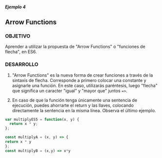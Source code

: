##### Ejemplo 4
## Arrow Functions

### OBJETIVO
Aprender a utilizar la propuesta de "Arrow Functions" o "funciones de flecha", en ES6.

### DESARROLLO
1. "Arrow Functions" es la nueva forma de crear funciones a través de la sintaxis de flecha. Corresponde a primero colocar una constante y asignarle una función. En este caso, utilizarás paréntesis, luego "flecha" que significa un caracter "igual" y "mayor que" juntos  `=>`.

2. En caso de que la función tenga únicamente una sentencia de ejecución, puedes ahorrarte el return y las llaves, colocando directamente la sentencia en la misma línea. Observa el último ejemplo.

```javascript
var multiplyES5 = function(x, y) {
  return x * y;
};
```

```javascript
const multiplyA = (x, y) => { 
return x * y 
};
const multiplyB = (x,y) => x*y
```
